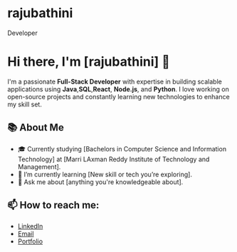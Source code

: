 # rajubathini
Developer 

# Hi there, I'm [rajubathini] 👋

I'm a passionate **Full-Stack Developer** with expertise in building scalable applications using  **Java**,**SQL**,**React**, **Node.js**, and **Python**.  I love working on open-source projects and constantly learning new technologies to enhance my skill set.

## 📚 About Me
- 🎓 Currently studying [Bachelors in Computer Science and Information Technology] at [Marri LAxman Reddy Institute of Technology and Management].
- 🌱 I’m currently learning [New skill or tech you’re exploring].
- 💬 Ask me about [anything you're knowledgeable about].

## 📫 How to reach me:
- [LinkedIn](https://www.linkedin.com/in/raju-bathini-aa513a288/)
- [Email](mailto:your.rajubathini83@gmail.com.com)
- [Portfolio](https://clinquant-lokum-27523e.netlify.app/)
